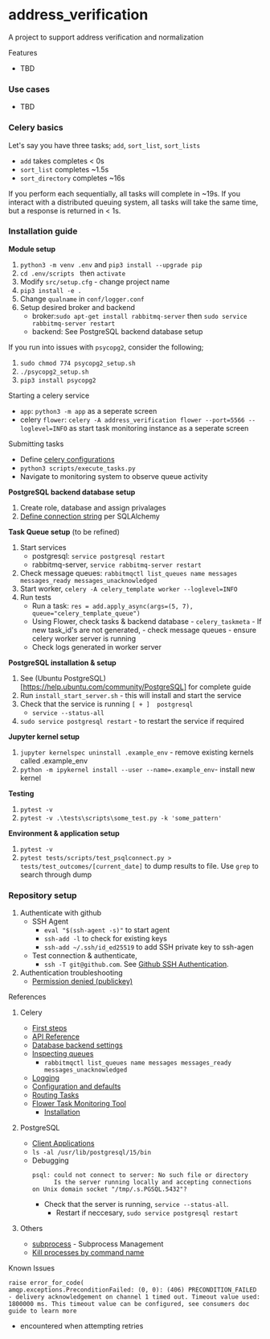 # address_verification
A project to support address verification and normalization

Features
- TBD

### Use cases
- TBD

### Celery basics
Let's say you have three tasks; `add`, `sort_list`, `sort_lists`
- `add` takes completes < 0s
- `sort_list` completes ~1.5s
- `sort_directory` completes ~16s

If you perform each sequentially, all tasks will complete in ~19s.
If you interact with a distributed queuing system, all tasks will take the same time, but a response is returned in < 1s.

### Installation guide

**Module setup**
1. `python3 -m venv .env` and `pip3 install --upgrade pip` 
2. `cd .env/scripts ` then `activate`
3. Modify `src/setup.cfg` - change project name
4. `pip3 install -e .`
5. Change `qualname` in `conf/logger.conf`
6. Setup desired broker and backend 
	- broker:`sudo apt-get install rabbitmq-server` then `sudo service rabbitmq-server restart`
	- backend: See PostgreSQL backend database setup

If you run into issues with `psycopg2`, consider the following;
1. `sudo chmod 774 psycopg2_setup.sh`
2. `./psycopg2_setup.sh`
3. `pip3 install psycopg2`

Starting a celery service
- `app`: `python3 -m app` as a seperate screen
- celery `flower`: `celery -A address_verification flower --port=5566 --loglevel=INFO` as start task monitoring instance as a seperate screen

Submitting tasks
- Define [celery configurations](https://github.com/NeelRoshania/celery_template/blob/main/src/celery_template/__init__.py#L14)
- `python3 scripts/execute_tasks.py`
- Navigate to monitoring system to observe queue activity

**PostgreSQL backend database setup**
1. Create role, database and assign privalages
2. [Define connection string](https://docs.celeryq.dev/en/latest/userguide/configuration.html#database-backend-settings) per SQLAlchemy

**Task Queue setup** (to be refined)
1. Start services
    - postgresql: `service postgresql restart`
    - rabbitmq-server, `service rabbitmq-server restart`
2. Check message queues: `rabbitmqctl list_queues name messages messages_ready messages_unacknowledged`
3. Start worker, `celery -A celery_template worker --loglevel=INFO`
4. Run tests
	- Run a task: `res = add.apply_async(args=(5, 7), queue="celery_template_queue")`
	- Using Flower, check tasks & backend database - `celery_taskmeta`
    		- If new task_id's are not generated, 
        		- check message queues
        	- ensure celery worker server is running
	- Check logs generated in worker server 

**PostgreSQL installation & setup**
1. See (Ubuntu PostgreSQL)[https://help.ubuntu.com/community/PostgreSQL] for complete guide
2. Run `install_start_server.sh` - this will install and start the service
3. Check that the service is running `[ + ]  postgresql`
    - `service --status-all`
4. `sudo service postgresql restart` - to restart the service if required

**Jupyter kernel setup**
1. `jupyter kernelspec uninstall .example_env` - remove existing kernels called .example_env
2. `python -m ipykernel install --user --name=.example_env`- install new kernel

**Testing**
1. `pytest -v`
2. `pytest -v .\tests\scripts\some_test.py -k 'some_pattern'`

**Environment & application setup**
1. `pytest -v`
2. `pytest tests/scripts/test_psqlconnect.py > tests/test_outcomes/[current_date]` to dump results to file. Use `grep` to search through dump

### Repository setup
1. Authenticate with github 
    - SSH Agent
        - `eval "$(ssh-agent -s)"` to start agent 
        - `ssh-add -l` to check for existing keys
        - `ssh-add ~/.ssh/id_ed25519` to add SSH private key to ssh-agen
    - Test connection & authenticate, 
        - `ssh -T git@github.com`. See [Github SSH Authentication](https://docs.github.com/en/authentication).
2. Authentication troubleshooting
    - [Permission denied (publickey)](https://docs.github.com/en/authentication/connecting-to-github-with-ssh/generating-a-new-ssh-key-and-adding-it-to-the-ssh-agent)

References
1. Celery
    - [First steps]('https://docs.celeryq.dev/en/stable/getting-started/first-steps-with-celery.html')
    - [API Reference](https://docs.celeryq.dev/en/stable/reference/index.html)
    - [Database backend settings](https://docs.celeryq.dev/en/latest/userguide/configuration.html#database-backend-settings)
    - [Inspecting queues](https://docs.celeryq.dev/en/stable/userguide/monitoring.html#inspecting-queues)
        - `rabbitmqctl list_queues name messages messages_ready messages_unacknowledged`
    - [Logging](https://docs.celeryq.dev/en/latest/userguide/tasks.html#logging)
    - [Configuration and defaults](https://docs.celeryq.dev/en/stable/userguide/configuration.html)
    - [Routing Tasks](https://docs.celeryq.dev/en/stable/userguide/configuration.html)
    - [Flower Task Monitoring Tool](https://flower.readthedocs.io/en/latest/)
        - [Installation](https://flower.readthedocs.io/en/latest/install.html)

2. PostgreSQL
    - [Client Applications](https://www.postgresql.org/docs/current/reference-client.html) 
	- `ls -al /usr/lib/postgresql/15/bin`
    - Debugging
        ```
        psql: could not connect to server: No such file or directory
              Is the server running locally and accepting connections on Unix domain socket "/tmp/.s.PGSQL.5432"?
        ```
        - Check that the server is running, `service --status-all`. 
            - Restart if neccesary, `sudo service postgresql restart`

3. Others
    - [subprocess](https://docs.python.org/3/library/subprocess.html#) - Subprocess Management
    - [Kill processes by command name](https://stackoverflow.com/questions/160924/how-can-i-kill-a-process-by-name-instead-of-pid-on-linux)

Known Issues

```
raise error_for_code(
amqp.exceptions.PreconditionFailed: (0, 0): (406) PRECONDITION_FAILED - delivery acknowledgement on channel 1 timed out. Timeout value used: 1800000 ms. This timeout value can be configured, see consumers doc guide to learn more

```
- encountered when attempting retries
